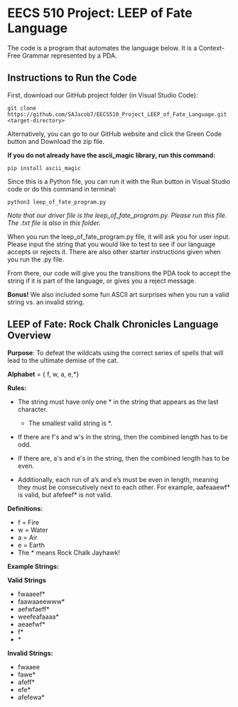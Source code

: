 # EECS 510 Project: LEEP of Fate Language
The code is a program that automates the language below. It is a Context-Free Grammar represented by a PDA.
## Instructions to Run the Code
First, download our GitHub project folder (in Visual Studio Code):
```
git clone https://github.com/SAJacob7/EECS510_Project_LEEP_of_Fate_Language.git <target-directory>
```
Alternatively, you can go to our GitHub website and click the Green Code button and Download the zip file.

**If you do not already have the ascii_magic library, run this command:**
```
pip install ascii_magic
```
Since this is a Python file, you can run it with the Run button in Visual Studio code or do this command in terminal:
```
python3 leep_of_fate_program.py
```
_Note that our driver file is the leep_of_fate_program.py. Please run this file. The .txt file is also in this folder._

When you run the leep_of_fate_program.py file, it will ask you for user input. Please input the string that you would like to test to see if our language accepts or rejects it. There are also other starter instructions given when you run the .py file.

From there, our code will give you the transitions the PDA took to accept the string if it is part of the language, or gives you a reject message.

**Bonus!** We also included some fun ASCII art surprises when you run a valid string vs. an invalid string.

## LEEP of Fate: Rock Chalk Chronicles Language Overview

**Purpose**: To defeat the wildcats using the correct series of spells that will lead to the ultimate demise of the cat.

**Alphabet** = { f, w, a, e,*}

**Rules:**
* The string must have only one * in the string that appears as the last character.
  * The smallest valid string is *.

* If there are f's and w's in the string, then the combined length has to be odd.
  
* If there are, a's and e's in the string, then the combined length has to be even.
 * Additionally, each run of a’s and e’s must be even in length, meaning they must be consecutively next to each other. For example, aafeaaewf* is valid, but afefeef* is not valid.

**Definitions:**
* f = Fire
* w = Water
* a = Air
* e = Earth
* The * means Rock Chalk Jayhawk!

**Example Strings:**


**Valid Strings**

* fwaaeef*
* faawaaeewww*
* aefwfaeff*
* weefeafaaaa*
* aeaefwf*
* f*
* \*

**Invalid Strings:**
* fwaaee
* fawe*
* afeff*
* efe*
* afefewa*
